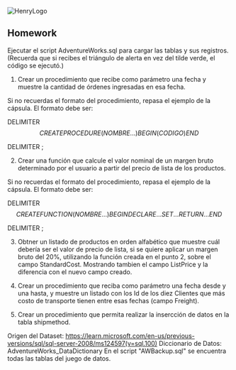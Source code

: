 ![HenryLogo](https://d31uz8lwfmyn8g.cloudfront.net/Assets/logo-henry-white-lg.png)


## Homework

Ejecutar el script AdventureWorks.sql para cargar las tablas y sus registros.
(Recuerda que si recibes el triángulo de alerta en vez del tilde verde, el código se ejecutó.)<br>

1. Crear un procedimiento que recibe como parámetro una fecha y muestre la cantidad de órdenes ingresadas en esa fecha.<br>

Si no recuerdas el formato del procedimiento, repasa el ejemplo de la cápsula. El formato debe ser:<br>

DELIMITER $$
CREATE PROCEDURE (NOMBRE...)
BEGIN
    (CODIGO)
END $$

DELIMITER ;<br>



2. Crear una función que calcule el valor nominal de un margen bruto determinado por el usuario a partir del precio de lista de los productos.<br>

Si no recuerdas el formato del procedimiento, repasa el ejemplo de la cápsula. El formato debe ser:<br>

DELIMITER $$
CREATE FUNCTION (NOMBRE...)
BEGIN
    DECLARE ...
    SET ...
    RETURN ...
END $$

DELIMITER ;<br>


3. Obtner un listado de productos en orden alfabético que muestre cuál debería ser el valor de precio de lista, si se quiere aplicar un margen bruto del 20%, utilizando la función creada en el punto 2, sobre el campo StandardCost. Mostrando tambien el campo ListPrice y la diferencia con el nuevo campo creado.<br>


4. Crear un procedimiento que reciba como parámetro una fecha desde y una hasta, y muestre un listado con los Id de los diez Clientes que más costo de transporte tienen entre esas fechas (campo Freight).<br>
5. Crear un procedimiento que permita realizar la insercción de datos en la tabla shipmethod.<br>

Origen del Dataset: https://learn.microsoft.com/en-us/previous-versions/sql/sql-server-2008/ms124597(v=sql.100)
Diccionario de Datos: AdventureWorks_DataDictionary
En el script "AWBackup.sql" se encuentra todas las tablas del juego de datos.